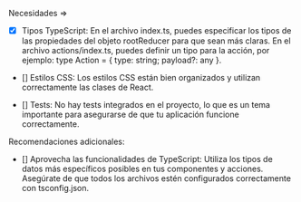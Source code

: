 Necesidades  => 

- [x] Tipos TypeScript:
En el archivo index.ts, puedes especificar los tipos de las propiedades del objeto rootReducer para que sean más claras.
En el archivo actions/index.ts, puedes definir un tipo para la acción, por ejemplo: type Action = { type: string; payload?: any }.

- [] Estilos CSS:
Los estilos CSS están bien organizados y utilizan correctamente las clases de React.

- [] Tests:
No hay tests integrados en el proyecto, lo que es un tema importante para asegurarse de que tu aplicación funcione correctamente.

Recomendaciones adicionales:

- [] Aprovecha las funcionalidades de TypeScript:
Utiliza los tipos de datos más específicos posibles en tus componentes y acciones.
Asegúrate de que todos los archivos estén configurados correctamente con tsconfig.json.